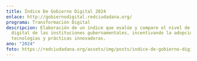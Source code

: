 ```yaml
---
title: Índice De Gobierno Digital 2024
enlace: http://gobiernodigital.redciudadana.org/
programa: Transformación Digital
descripcion: Elaboración de un índice que evalúe y compare el nivel de madurez
  digital de las instituciones gubernamentales, incentivando la adopción de
  tecnologías y prácticas innovadoras.
ano: "2024"
foto: https://redciudadana.org/assets/img/posts/indice-de-gobierno-digital.png
---
```

